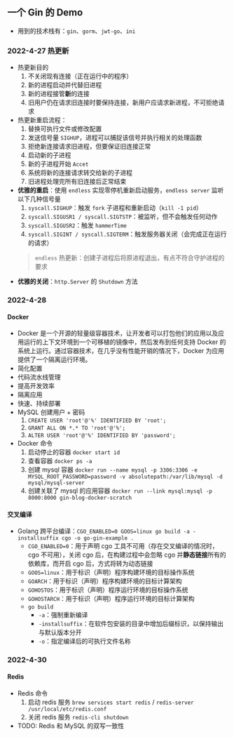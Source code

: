 ## 一个 Gin 的 Demo

- 用到的技术栈有：`gin`、`gorm`、`jwt-go`、`ini`

### 2022-4-27 热更新

- 热更新目的
  1. 不关闭现有连接（正在运行中的程序）
  2. 新的进程启动并代替旧进程
  3. 新的进程接管**新**的连接
  4. 旧用户仍在请求旧连接时要保持连接，新用户应请求新进程，不可拒绝请求
- 热更新重启流程：
  1. 替换可执行文件或修改配置
  2. 发送信号量 `SIGHUP`，进程可以捕捉该信号并执行相关的处理函数
  3. 拒绝新连接请求旧进程，但要保证旧连接正常
  4. 启动新的子进程
  5. 新的子进程开始 `Accet`
  6. 系统将新的连接请求转交给新的子进程
  7. 旧进程处理完所有旧连接后正常结束 
- **优雅的重启**：使用 `endless` 实现零停机重新启动服务，`endless server` 监听以下几种信号量
  1. `syscall.SIGHUP`：触发 `fork` 子进程和重新启动（`kill -1 pid`）
  2. `syscall.SIGUSR1 / syscall.SIGTSTP`：被监听，但不会触发任何动作
  3. `syscall.SIGUSR2`：触发 `hammerTime`
  4. `syscall.SIGINT / syscall.SIGTERM`：触发服务器关闭（会完成正在运行的请求）
  > `endless` 热更新：创建子进程后将原进程退出，有点不符合守护进程的要求
- **优雅的关闭**：`http.Server` 的 `Shutdown` 方法
  
### 2022-4-28 
#### Docker
-  Docker 是一个开源的轻量级容器技术，让开发者可以打包他们的应用以及应用运行的上下文环境到一个可移植的镜像中，然后发布到任何支持 Docker 的系统上运行。通过容器技术，在几乎没有性能开销的情况下，Docker 为应用提供了一个隔离运行环境。
  - 简化配置
  - 代码流水线管理
  - 提高开发效率
  - 隔离应用
  - 快速、持续部署
- MySQL 创建用户 + 密码
  1. `CREATE USER 'root'@'%' IDENTIFIED BY 'root';`
  2. `GRANT ALL ON *.* TO 'root'@'%';`
  3. `ALTER USER 'root'@'%' IDENTIFIED BY 'password';`
- Docker 命令
  1. 启动停止的容器 `docker start id`
  2. 查看容器 `docker ps -a`
  3. 创建 mysql 容器 `docker run --name mysql -p 3306:3306 -e MYSQL_ROOT_PASSWORD=password -v absolutepath:/var/lib/mysql -d mysql/mysql-server`
  4. 创建关联了 mysql 的应用容器 `docker run --link mysql:mysql -p 8000:8000 gin-blog-docker-scratch`

#### 交叉编译
- Golang 跨平台编译：`CGO_ENABLED=0 GOOS=linux go build -a -installsuffix cgo -o go-gin-example .`
  - `CGO_ENABLED=0`：用于声明 cgo 工具不可用（存在交叉编译的情况时，cgo 不可用），关闭 cgo 后，在构建过程中会忽略 cgo 并**静态链接**所有的依赖库，而开启 cgo 后，方式将转为动态链接
  - `GOOS=linux`：用于标识（声明）程序构建环境的目标操作系统
  - `GOARCH`：用于标识（声明）程序构建环境的目标计算架构
  - `GOHOSTOS`：用于标识（声明）程序运行环境的目标操作系统
  - `GOHOSTARCH`：用于标识（声明）程序运行环境的目标计算架构
  - `go build`
    - `-a`：强制重新编译
    - `-installsuffix`：在软件包安装的目录中增加后缀标识，以保持输出与默认版本分开
    - `-o`：指定编译后的可执行文件名称

### 2022-4-30
#### Redis
- Redis 命令
  1. 启动 redis 服务 `brew services start redis` / `redis-server /usr/local/etc/redis.conf`
  2. 关闭 redis 服务 `redis-cli shutdown`
- TODO: Redis 和 MySQL 的双写一致性